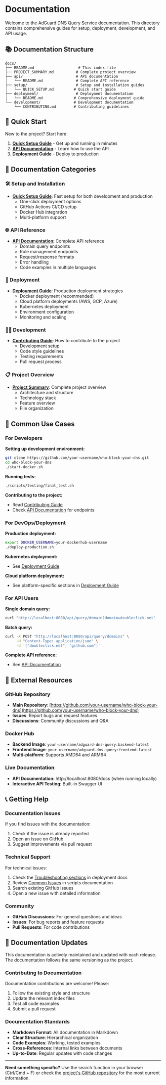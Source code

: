 # Documentation

Welcome to the AdGuard DNS Query Service documentation. This directory contains comprehensive guides for setup, deployment, development, and API usage.

## 📚 Documentation Structure

```
docs/
├── README.md                    # This index file
├── PROJECT_SUMMARY.md          # Complete project overview  
├── api/                        # API documentation
│   └── README.md               # Complete API reference
├── setup/                      # Setup and installation guides
│   └── QUICK_SETUP.md         # Quick start guide
├── deployment/                 # Deployment documentation
│   └── README.md              # Comprehensive deployment guide
└── development/               # Development documentation
    └── CONTRIBUTING.md        # Contributing guidelines
```

## 🚀 Quick Start

New to the project? Start here:

1. **[Quick Setup Guide](setup/QUICK_SETUP.md)** - Get up and running in minutes
2. **[API Documentation](api/README.md)** - Learn how to use the API
3. **[Deployment Guide](deployment/README.md)** - Deploy to production

## 📖 Documentation Categories

### 🛠️ Setup and Installation
- **[Quick Setup Guide](setup/QUICK_SETUP.md)**: Fast setup for both development and production
  - One-click deployment options
  - GitHub Actions CI/CD setup
  - Docker Hub integration
  - Multi-platform support

### 🌐 API Reference
- **[API Documentation](api/README.md)**: Complete API reference
  - Domain query endpoints
  - Rule management endpoints
  - Request/response formats
  - Error handling
  - Code examples in multiple languages

### 🚀 Deployment
- **[Deployment Guide](deployment/README.md)**: Production deployment strategies
  - Docker deployment (recommended)
  - Cloud platform deployments (AWS, GCP, Azure)
  - Kubernetes deployment
  - Environment configuration
  - Monitoring and scaling

### 👨‍💻 Development
- **[Contributing Guide](development/CONTRIBUTING.md)**: How to contribute to the project
  - Development setup
  - Code style guidelines
  - Testing requirements
  - Pull request process

### 📋 Project Overview
- **[Project Summary](PROJECT_SUMMARY.md)**: Complete project overview
  - Architecture and structure
  - Technology stack
  - Feature overview
  - File organization

## 🎯 Common Use Cases

### For Developers

**Setting up development environment:**
```bash
git clone https://github.com/your-username/who-block-your-dns.git
cd who-block-your-dns
./start-docker.sh
```

**Running tests:**
```bash
./scripts/testing/final_test.sh
```

**Contributing to the project:**
- Read [Contributing Guide](development/CONTRIBUTING.md)
- Check [API Documentation](api/README.md) for endpoints

### For DevOps/Deployment

**Production deployment:**
```bash
export DOCKER_USERNAME=your-dockerhub-username
./deploy-production.sh
```

**Kubernetes deployment:**
- See [Deployment Guide](deployment/README.md#kubernetes-deployment)

**Cloud platform deployment:**
- See platform-specific sections in [Deployment Guide](deployment/README.md)

### For API Users

**Single domain query:**
```bash
curl "http://localhost:8080/api/query/domain?domain=doubleclick.net"
```

**Batch query:**
```bash
curl -X POST "http://localhost:8080/api/query/domains" \
     -H "Content-Type: application/json" \
     -d '["doubleclick.net", "github.com"]'
```

**Complete API reference:**
- See [API Documentation](api/README.md)

## 🔗 External Resources

### GitHub Repository
- **Main Repository**: [https://github.com/your-username/who-block-your-dns](https://github.com/your-username/who-block-your-dns)
- **Issues**: Report bugs and request features
- **Discussions**: Community discussions and Q&A

### Docker Hub
- **Backend Image**: `your-username/adguard-dns-query:backend-latest`
- **Frontend Image**: `your-username/adguard-dns-query:frontend-latest`
- **Multi-platform**: Supports AMD64 and ARM64

### Live Documentation
- **API Documentation**: http://localhost:8080/docs (when running locally)
- **Interactive API Testing**: Built-in Swagger UI

## 📞 Getting Help

### Documentation Issues
If you find issues with the documentation:
1. Check if the issue is already reported
2. Open an issue on GitHub
3. Suggest improvements via pull request

### Technical Support
For technical issues:
1. Check the [Troubleshooting sections](deployment/README.md#troubleshooting) in deployment docs
2. Review [Common Issues](../scripts/README.md#troubleshooting) in scripts documentation
3. Search existing GitHub issues
4. Open a new issue with detailed information

### Community
- **GitHub Discussions**: For general questions and ideas
- **Issues**: For bug reports and feature requests
- **Pull Requests**: For code contributions

## 🔄 Documentation Updates

This documentation is actively maintained and updated with each release. The documentation follows the same versioning as the project.

### Contributing to Documentation
Documentation contributions are welcome! Please:
1. Follow the existing style and structure
2. Update the relevant index files
3. Test all code examples
4. Submit a pull request

### Documentation Standards
- **Markdown Format**: All documentation in Markdown
- **Clear Structure**: Hierarchical organization
- **Code Examples**: Working, tested examples
- **Cross-References**: Internal links between documents
- **Up-to-Date**: Regular updates with code changes

---

**Need something specific?** Use the search function in your browser (Ctrl/Cmd + F) or check the [project's GitHub repository](https://github.com/your-username/who-block-your-dns) for the most current information.